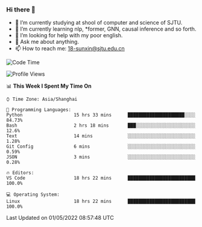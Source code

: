 ### Hi there 👋

<!--
**sunxin000/sunxin000** is a ✨ _special_ ✨ repository because its `README.md` (this file) appears on your GitHub profile.

Here are some ideas to get you started:

- 🔭 I’m currently working on ...
- 🌱 I’m currently learning ...
- 👯 I’m looking to collaborate on ...
- 🤔 I’m looking for help with ...
- 💬 Ask me about ...
- 📫 How to reach me: ...
- 😄 Pronouns: ...
- ⚡ Fun fact: ...
-->
- 🏫 I’m currently studying at shool of computer and science of SJTU.
- 🌱 I’m currently learning nlp, \*former, GNN, causal inference and so forth.
- 🤔 I’m looking for help with my poor english.
- 💬 Ask me about anything.
- 📫 How to reach me: 18-sunxin@sjtu.edu.cn
<!--START_SECTION:waka-->
![Code Time](http://img.shields.io/badge/Code%20Time-182%20hrs%2055%20mins-blue)

![Profile Views](http://img.shields.io/badge/Profile%20Views-8-blue)

📊 **This Week I Spent My Time On** 

```text
⌚︎ Time Zone: Asia/Shanghai

💬 Programming Languages: 
Python                   15 hrs 33 mins      █████████████████████░░░░   84.73% 
Bash                     2 hrs 18 mins       ███░░░░░░░░░░░░░░░░░░░░░░   12.6% 
Text                     14 mins             ░░░░░░░░░░░░░░░░░░░░░░░░░   1.28% 
Git Config               6 mins              ░░░░░░░░░░░░░░░░░░░░░░░░░   0.59% 
JSON                     3 mins              ░░░░░░░░░░░░░░░░░░░░░░░░░   0.28%

🔥 Editors: 
VS Code                  18 hrs 22 mins      █████████████████████████   100.0%

💻 Operating System: 
Linux                    18 hrs 22 mins      █████████████████████████   100.0%

```


 Last Updated on 01/05/2022 08:57:48 UTC
<!--END_SECTION:waka-->
